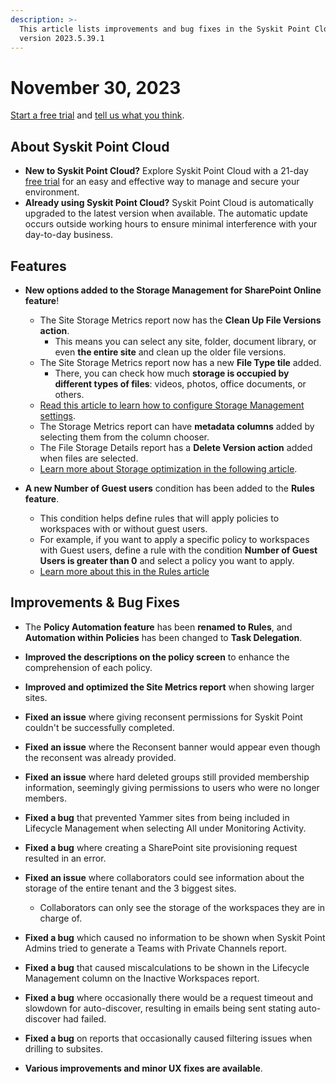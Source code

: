 ```yaml
---
description: >-
  This article lists improvements and bug fixes in the Syskit Point Cloud
  version 2023.5.39.1
---
```


# November 30, 2023

[Start a free trial](https://www.syskit.com/products/point/free-trial/) and [tell us what you think](https://www.syskit.com/company/contact-us/).

## About Syskit Point Cloud

* **New to Syskit Point Cloud?** Explore Syskit Point Cloud with a 21-day [free trial](https://www.syskit.com/products/point/free-trial/) for an easy and effective way to manage and secure your environment.
* **Already using Syskit Point Cloud?** Syskit Point Cloud is automatically upgraded to the latest version when available. The automatic update occurs outside working hours to ensure minimal interference with your day-to-day business.

## Features

* **New options added to the Storage Management for SharePoint Online feature**!
  * The Site Storage Metrics report now has the **Clean Up File Versions action**. 
    * This means you can select any site, folder, document library, or even **the entire site** and clean up the older file versions.
  * The Site Storage Metrics report now has a new **File Type tile** added. 
    * There, you can check how much **storage is occupied by different types of files**: videos, photos, office documents, or others.
  * [Read this article to learn how to configure Storage Management settings](../../setup/configuration/configure/additional/configure-storage-management.md).
  * The Storage Metrics report can have **metadata columns** added by selecting them from the column chooser. 
  * The File Storage Details report has a **Delete Version action** added when files are selected. 
  * [Learn more about Storage optimization in the following article](../../storage-management/free-up-storage.md).

* **A new Number of Guest users** condition has been added to the **Rules feature**.
  * This condition helps define rules that will apply policies to workspaces with or without guest users.
  * For example, if you want to apply a specific policy to workspaces with Guest users, define a rule with the condition __Number of Guest Users is greater than 0__ and select a policy you want to apply. 
  * [Learn more about this in the Rules article](../../governance-and-automation/automated-workflows/policy-automation.md)


## Improvements & Bug Fixes

* The **Policy Automation feature** has been **renamed to Rules**, and **Automation within Policies** has been changed to **Task Delegation**. 

* **Improved the descriptions on the policy screen** to enhance the comprehension of each policy.

* **Improved and optimized the Site Metrics report** when showing larger sites.

* **Fixed an issue** where giving reconsent permissions for Syskit Point couldn't be successfully completed.

* **Fixed an issue** where the Reconsent banner would appear even though the reconsent was already provided.

* **Fixed an issue** where hard deleted groups still provided membership information, seemingly giving permissions to users who were no longer members.

* **Fixed a bug** that prevented Yammer sites from being included in Lifecycle Management when selecting All under Monitoring Activity. 

* **Fixed a bug** where creating a SharePoint site provisioning request resulted in an error.

* **Fixed an issue** where collaborators could see information about the storage of the entire tenant and the 3 biggest sites. 
  * Collaborators can only see the storage of the workspaces they are in charge of. 

* **Fixed a bug** which caused no information to be shown when Syskit Point Admins tried to generate a Teams with Private Channels report.

* **Fixed a bug** that caused miscalculations to be shown in the Lifecycle Management column on the Inactive Workspaces report.

* **Fixed a bug** where occasionally there would be a request timeout and slowdown for auto-discover, resulting in emails being sent stating auto-discover had failed.

* **Fixed a bug** on reports that occasionally caused filtering issues when drilling to subsites.

* **Various improvements and minor UX fixes are available**.